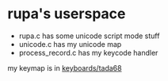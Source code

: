 # rupa's userspace

* rupa.c has some unicode script mode stuff
* unicode.c has my unicode map
* process_record.c has my keycode handler

my keymap is in [keyboards/tada68](../../keyboards/tada68/keymaps/rupa/)

